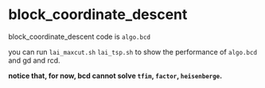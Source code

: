 # block_coordinate_descent

block_coordinate_descent code is `algo.bcd`

you can run `lai_maxcut.sh` `lai_tsp.sh` to show the performance of `algo.bcd` and gd and rcd.

**notice that, for now, bcd cannot solve `tfim`, `factor`, `heisenberge`.**


